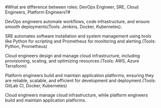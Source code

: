 #What are difference between roles: DevOps Engineer, SRE, Cloud Engineers, Platform Engineers?#

DevOps engineers automate workflows, code infrastructure, and ensure smooth deployments(Tools: Jenkins, Docker, Kubernetes).

SRE automates software installation and system management using tools like Python for scripting and Prometheus for monitoring and alerting.(Tools: Python, Prometheus)

Cloud engineers design and manage cloud infrastructure, including provisioning, scaling, and optimizing resources.(Tools: AWS, Azure Terraform)

Platform engineers build and maintain application platforms, ensuring they are reliable, scalable, and efficient for development and deployment.(Tools: GitLab CI, Docker, Kubernetes)

Cloud engineers manage cloud infrastructure, while platform engineers build and maintain application platforms.